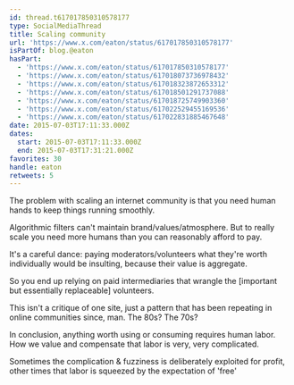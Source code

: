 ```yaml
---
id: thread.t617017850310578177
type: SocialMediaThread
title: Scaling community
url: 'https://www.x.com/eaton/status/617017850310578177'
isPartOf: blog.@eaton
hasPart:
  - 'https://www.x.com/eaton/status/617017850310578177'
  - 'https://www.x.com/eaton/status/617018073736978432'
  - 'https://www.x.com/eaton/status/617018323872653312'
  - 'https://www.x.com/eaton/status/617018501291737088'
  - 'https://www.x.com/eaton/status/617018725749903360'
  - 'https://www.x.com/eaton/status/617022529455169536'
  - 'https://www.x.com/eaton/status/617022831885467648'
date: 2015-07-03T17:11:33.000Z
dates:
  start: 2015-07-03T17:11:33.000Z
  end: 2015-07-03T17:31:21.000Z
favorites: 30
handle: eaton
retweets: 5
---
```

The problem with scaling an internet community is that you need human hands to keep things running smoothly.

Algorithmic filters can't maintain brand/values/atmosphere. But to really scale you need more humans than you can reasonably afford to pay.

It's a careful dance: paying moderators/volunteers what they're worth individually would be insulting, because their value is aggregate.

So you end up relying on paid intermediaries that wrangle the [important but essentially replaceable] volunteers.

This isn't a critique of one site, just a pattern that has been repeating in online communities since, man. The 80s? The 70s?

In conclusion, anything worth using or consuming requires human labor. How we value and compensate that labor is very, very complicated.

Sometimes the complication &amp; fuzziness is deliberately exploited for profit, other times that labor is squeezed by the expectation of 'free'
